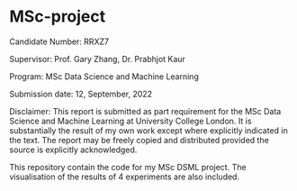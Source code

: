 # MSc-project
Candidate Number: RRXZ7

Supervisor: Prof. Gary Zhang, Dr. Prabhjot Kaur

Program: MSc Data Science and Machine Learning

Submission date: 12, September, 2022

Disclaimer: This report is submitted as part requirement for the MSc Data Science and
Machine Learning at University College London. It is substantially the result of my own work
except where explicitly indicated in the text. The report may be freely copied and distributed
provided the source is explicitly acknowledged.


This repository contain the code for my MSc DSML project. The visualisation  of the results of 4 experiments are also included.

